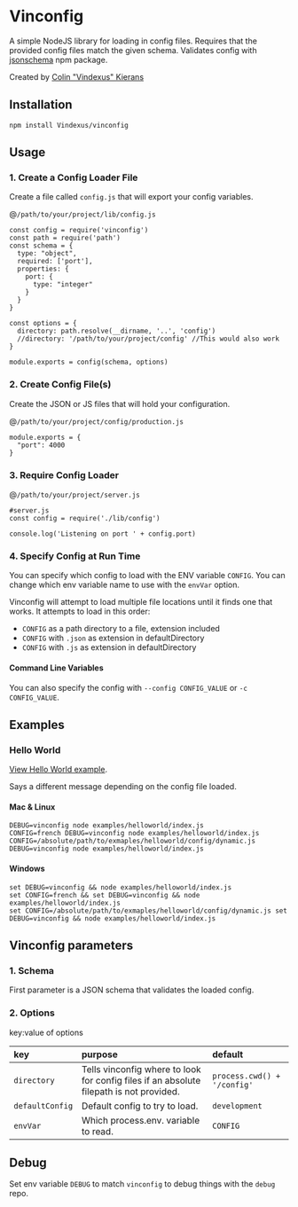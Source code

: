 # Vinconfig

A simple NodeJS library for loading in config files. Requires that the provided config files match the given schema. Validates config with [jsonschema](https://www.npmjs.com/package/jsonschema) npm package.

Created by [Colin "Vindexus" Kierans](https://colinkierans.com)

## Installation
`npm install Vindexus/vinconfig`

## Usage

### 1. Create a Config Loader File
Create a file called `config.js` that will export your config variables.

@`/path/to/your/project/lib/config.js`

```
const config = require('vinconfig')
const path = require('path')
const schema = {
  type: "object",
  required: ['port'],
  properties: {
    port: {
      type: "integer"
    }
  }
}

const options = {
  directory: path.resolve(__dirname, '..', 'config')
  //directory: '/path/to/your/project/config' //This would also work
}

module.exports = config(schema, options)

```

### 2. Create Config File(s)
Create the JSON or JS files that will hold your configuration.

@`/path/to/your/project/config/production.js`

```
module.exports = {
  "port": 4000
}
```

### 3. Require Config Loader
@`/path/to/your/project/server.js`

```
#server.js
const config = require('./lib/config')

console.log('Listening on port ' + config.port)
```

### 4. Specify Config at Run Time
You can specify which config to load with the ENV variable `CONFIG`. You can change which env variable name to use with the `envVar` option.

Vinconfig will attempt to load multiple file locations until it finds one that works. It attempts to load in this order:

 * `CONFIG` as a path directory to a file, extension included
 * `CONFIG` with `.json` as extension in defaultDirectory
 * `CONFIG` with `.js` as extension in defaultDirectory

#### Command Line Variables
You can also specify the config with `--config CONFIG_VALUE` or `-c CONFIG_VALUE`.

## Examples

### Hello World

[View Hello World example](./examples/helloworld).

Says a different message depending on the config file loaded.

#### Mac & Linux
`DEBUG=vinconfig node examples/helloworld/index.js`  
`CONFIG=french DEBUG=vinconfig node examples/helloworld/index.js`  
`CONFIG=/absolute/path/to/exmaples/helloworld/config/dynamic.js DEBUG=vinconfig node examples/helloworld/index.js`  

#### Windows
`set DEBUG=vinconfig && node examples/helloworld/index.js`  
`set CONFIG=french && set DEBUG=vinconfig && node examples/helloworld/index.js`  
`set CONFIG=/absolute/path/to/exmaples/helloworld/config/dynamic.js set DEBUG=vinconfig && node examples/helloworld/index.js`  

## Vinconfig parameters
### 1. Schema
First parameter is a JSON schema that validates the loaded config.

### 2. Options
key:value of options

|key|purpose|default|
|:--|:--|:--|
|`directory`|Tells vinconfig where to look for config files if an absolute filepath is not provided.|`process.cwd() + '/config'`|
|`defaultConfig`|Default config to try to load.|`development`
|`envVar`|Which process.env. variable to read.|`CONFIG`

## Debug
Set env variable `DEBUG` to match `vinconfig` to debug things with the `debug` repo.

